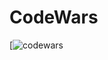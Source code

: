 # CodeWars
[![codewars]([https://www.codewars.com/users/username](https://www.codewars.com/users/kazancity/badges/large))
